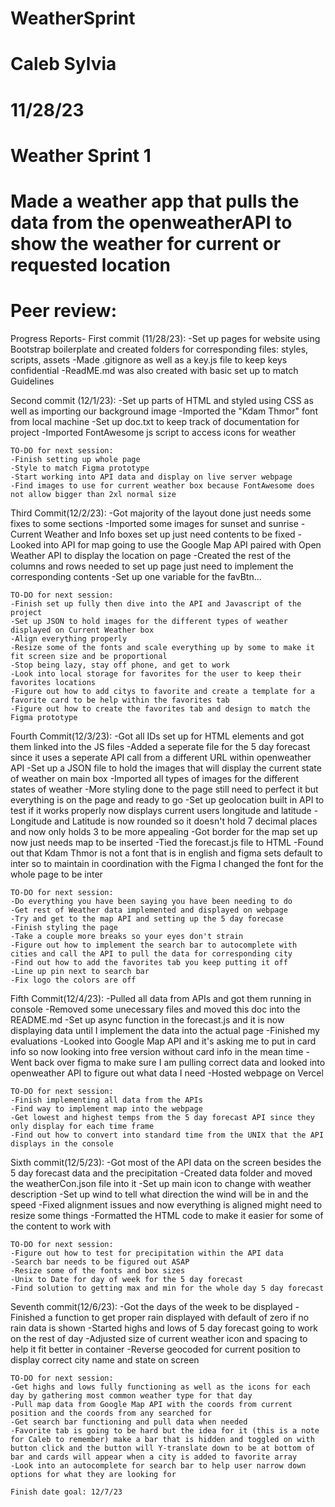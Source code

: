 # WeatherSprint
# Caleb Sylvia
# 11/28/23
# Weather Sprint 1
# Made a weather app that pulls the data from the openweatherAPI to show the weather for current or requested location
# Peer review:










Progress Reports-
First commit (11/28/23):
    -Set up pages for website using Bootstrap boilerplate and created folders for corresponding files: styles, scripts, assets
    -Made .gitignore as well as a key.js file to keep keys confidential
    -ReadME.md was also created with basic set up to match Guidelines

Second commit (12/1/23):
    -Set up parts of HTML and styled using CSS as well as importing our background image 
    -Imported the "Kdam Thmor" font from local machine 
    -Set up doc.txt to keep track of documentation for project 
    -Imported FontAwesome js script to access icons for weather 

    TO-DO for next session:     
    -Finish setting up whole page
    -Style to match Figma prototype
    -Start working into API data and display on live server webpage
    -Find images to use for current weather box because FontAwesome does not allow bigger than 2xl normal size

Third Commit(12/2/23):
    -Got majority of the layout done just needs some fixes to some sections
    -Imported some images for sunset and sunrise 
    -Current Weather and Info boxes set up just need contents to be fixed
    -Looked into API for map going to use the Google Map API paired with Open Weather API to display the location on page
    -Created the rest of the columns and rows needed to set up page just need to implement the corresponding contents
    -Set up one variable for the favBtn...
    
    TO-DO for next session:
    -Finish set up fully then dive into the API and Javascript of the project 
    -Set up JSON to hold images for the different types of weather displayed on Current Weather box
    -Align everything properly 
    -Resize some of the fonts and scale everything up by some to make it fit screen size and be proportional
    -Stop being lazy, stay off phone, and get to work
    -Look into local storage for favorites for the user to keep their favorites locations
    -Figure out how to add citys to favorite and create a template for a favorite card to be help within the favorites tab
    -Figure out how to create the favorites tab and design to match the Figma prototype

Fourth Commit(12/3/23):
    -Got all IDs set up for HTML elements and got them linked into the JS files
    -Added a seperate file for the 5 day forecast since it uses a seperate API call from a different URL within openweather API
    -Set up a JSON file to hold the images that will display the current state of weather on main box
    -Imported all types of images for the different states of weather
    -More styling done to the page still need to perfect it but everything is on the page and ready to go
    -Set up geolocation built in API to test if it works properly now displays current users longitude and latitude
    -Longitude and Latitude is now rounded so it doesn't hold 7 decimal places and now only holds 3 to be more appealing
    -Got border for the map set up now just needs map to be inserted
    -Tied the forecast.js file to HTML
    -Found out that Kdam Thmor is not a font that is in english and figma sets default to inter so to maintain in coordination with the Figma I changed the font for the whole page to be inter

    TO-DO for next session:
    -Do everything you have been saying you have been needing to do
    -Get rest of Weather data implemented and displayed on webpage
    -Try and get to the map API and setting up the 5 day forecase
    -Finish styling the page
    -Take a couple more breaks so your eyes don't strain
    -Figure out how to implement the search bar to autocomplete with cities and call the API to pull the data for corresponding city
    -Find out how to add the favorites tab you keep putting it off
    -Line up pin next to search bar
    -Fix logo the colors are off

Fifth Commit(12/4/23):
    -Pulled all data from APIs and got them running in console
    -Removed some unecessary files and moved this doc into the README.md
    -Set up async function in the forecast.js and it is now displaying data until I implement the data into the actual page
    -Finished my evaluations
    -Looked into Google Map API and it's asking me to put in card info so now looking into free version without card info in the mean time
    -Went back over figma to make sure I am pulling correct data and looked into openweather API to figure out what data I need
    -Hosted webpage on Vercel

    TO-DO for next session:
    -Finish implementing all data from the APIs 
    -Find way to implement map into the webpage
    -Get lowest and highest temps from the 5 day forecast API since they only display for each time frame
    -Find out how to convert into standard time from the UNIX that the API displays in the console

Sixth commit(12/5/23):
    -Got most of the API data on the screen besides the 5 day forecast data and the precipitation
    -Created data folder and moved the weatherCon.json file into it
    -Set up main icon to change with weather description
    -Set up wind to tell what direction the wind will be in and the speed
    -Fixed alignment issues and now everything is aligned might need to resize some things
    -Formatted the HTML code to make it easier for some of the content to work with

    TO-DO for next session:
    -Figure out how to test for precipitation within the API data
    -Search bar needs to be figured out ASAP
    -Resize some of the fonts and box sizes
    -Unix to Date for day of week for the 5 day forecast
    -Find solution to getting max and min for the whole day 5 day forecast

Seventh commit(12/6/23):
    -Got the days of the week to be displayed 
    -Finished a function to get proper rain displayed with default of zero if no rain data is shown
    -Started highs and lows of 5 day forecast going to work on the rest of day
    -Adjusted size of current weather icon and spacing to help it fit better in container
    -Reverse geocoded for current position to display correct city name and state on screen

    TO-DO for next session:
    -Get highs and lows fully functioning as well as the icons for each day by gathering most common weather type for that day
    -Pull map data from Google Map API with the coords from current position and the coords from any searched for
    -Get search bar functioning and pull data when needed
    -Favorite tab is going to be hard but the idea for it (this is a note for Caleb to remember) make a bar that is hidden and toggled on with button click and the button will Y-translate down to be at bottom of bar and cards will appear when a city is added to favorite array 
    -Look into an autocomplete for search bar to help user narrow down options for what they are looking for
    
    Finish date goal: 12/7/23
